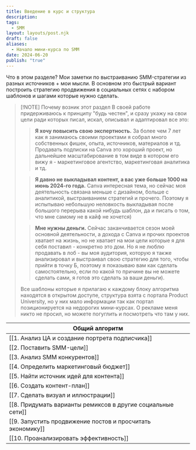 ```yaml
---
title: Введение в курс и структура
description: 
tags:
  - SMM
layout: layouts/post.njk
draft: false
aliases:
  - Начало мини-курса по SMM
date: 2024-06-20
publish: "true"
---
```


Что в этом разделе?
Мои заметки по выстраиванию SMM-стратегии из разных источников + мои мысли. В основном это быстрый вариант построить стратегию продвижения в социальных сетях с набором шаблонов и шагами которые нужно сделать.

> [!NOTE] Почему возник этот раздел
> В своей работе придерживаюсь к принципу "будь честен", и сразу укажу на свои цели ради которых писал, искал, описывал и адаптировал все это:
> 
> > **Я хочу повысить свою экспертность.** 
> > За более чем 7 лет как я занимаюсь своими проектами я собрал много собственных фишек, опыта, источников, материалов и тд. Продавать подписки на Canva это хороший проект, но дальнейшее масштабирование в том виде в котором его вижу я - маркетинговое агентство, маркетинговая аналитика и тд. 
> 
> > **Я давно не выкладывал контент, а вас уже больше 1000 на июнь 2024-го года.** 
> > Canva интересная тема, но сейчас моя деятельность связана меньше с дизайном, больше с аналитикой, выстраиванием стратегий и прочего. Поэтому я испытываю небольшую неловкость выкладывая после большого перерыва какой нибудь шаблон, да и писать о том, что мне самому не в кайф не хочется)
> 
> > **Мне нужны деньги.** 
> > Сейчас заканчивается сезон моей основной деятельности, а дохода с Canva и прочих проектов хватает на жизнь, но не хватает на мои цели которые я для себя поставил - конкретно это дом. Но я не люблю продавать в лоб - вы моя аудитория, которую я также анализировал и выстраивал свою стратегию для того, чтобы прийти в точку Б, поэтому я показываю вам как сделать самостоятельно, если по какой то причине вы не можете сделать сами, я готов это сделать за ваши деньги).
> 
> Все шаблоны которые я прилагаю к каждому блоку алгоритма находятся в открытом доступе, структура взята с портала Product University, но у них мало информации так как портал позиционируется на недорогих мини-курсах. О рекламе меня никто не просил, но можете погуглить и посмотреть что там у них.


| Общий алгоритм                                              |
| ----------------------------------------------------------- |
| [[1. Анализ ЦА и создание портрета подписчика]]             |
| [[2. Поставить SMM-цели]]                                   |
| [[3. Анализ SMM конкурентов]]                               |
| [[4. Определить маркетинговый бюджет]]                      |
| [[5. Найти источник идей для контента]]                     |
| [[6. Создать контент-план]]                                 |
| [[7. Сделать визуал и иллюстрации]]                         |
| [[8. Придумать варианты ремиксов в другие социальные сети]] |
| [[9. Запустить продвижение постов и просчитать экономику]]  |
| [[10. Проанализировать эффективность]]                      |




